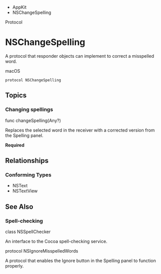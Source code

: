 

- AppKit
-  NSChangeSpelling 

Protocol

# NSChangeSpelling

A protocol that responder objects can implement to correct a misspelled word.

macOS

``` source
protocol NSChangeSpelling
```

## Topics

### Changing spellings

func changeSpelling(Any?)

Replaces the selected word in the receiver with a corrected version from the Spelling panel.

**Required**

## Relationships

### Conforming Types

- NSText
- NSTextView

## See Also

### Spell-checking

class NSSpellChecker

An interface to the Cocoa spell-checking service.

protocol NSIgnoreMisspelledWords

A protocol that enables the Ignore button in the Spelling panel to function properly.

